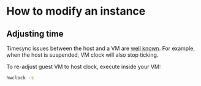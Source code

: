# How to modify an instance

## Adjusting time

Timesync issues between the host and a VM are [well known](https://github.com/canonical/multipass/issues/2430). For example, when the host is suspended, VM clock will also stop ticking.

To re-adjust guest VM to host clock, execute inside your VM:

```bash
hwclock -s
```